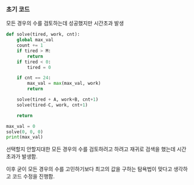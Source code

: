 ### 초기 코드
모든 경우의 수를 검토하는데 성공했지만 시간초과 발생
```python
def solve(tired, work, cnt):
    global max_val
    count += 1
    if tired > M:
        return
    if tired < 0:
        tired = 0

    if cnt == 24:
        max_val = max(max_val, work)
        return

    solve(tired + A, work+B, cnt+1)
    solve(tired-C, work, cnt+1)

    return

max_val = 0
solve(0, 0, 0)
print(max_val)
```
선택할지 안할지대한 모든 경우의 수를 검토하려고 하려고 재귀로 검색을 했는데 시간 초과가 발생함.

이후 굳이 모든 경우의 수를 고민하기보다 최고의 값을 구하는 탐욕법이 맞다고 생각하고 코드 수정을 진행함. 


